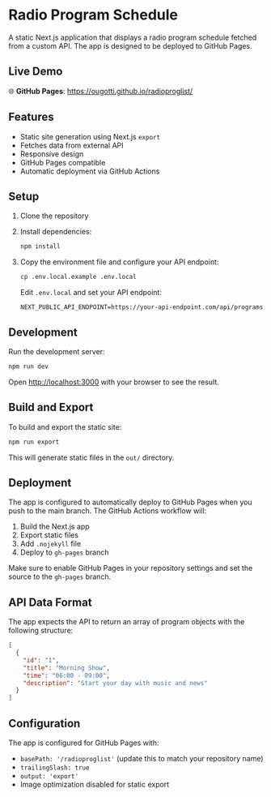 # Radio Program Schedule

A static Next.js application that displays a radio program schedule fetched from a custom API. The app is designed to be deployed to GitHub Pages.

## Live Demo

🌐 **GitHub Pages**: https://ougotti.github.io/radioproglist/

## Features

- Static site generation using Next.js `export`
- Fetches data from external API
- Responsive design
- GitHub Pages compatible
- Automatic deployment via GitHub Actions

## Setup

1. Clone the repository
2. Install dependencies:
   ```bash
   npm install
   ```

3. Copy the environment file and configure your API endpoint:
   ```bash
   cp .env.local.example .env.local
   ```
   Edit `.env.local` and set your API endpoint:
   ```
   NEXT_PUBLIC_API_ENDPOINT=https://your-api-endpoint.com/api/programs
   ```

## Development

Run the development server:
```bash
npm run dev
```

Open [http://localhost:3000](http://localhost:3000) with your browser to see the result.

## Build and Export

To build and export the static site:
```bash
npm run export
```

This will generate static files in the `out/` directory.

## Deployment

The app is configured to automatically deploy to GitHub Pages when you push to the main branch. The GitHub Actions workflow will:

1. Build the Next.js app
2. Export static files
3. Add `.nojekyll` file
4. Deploy to `gh-pages` branch

Make sure to enable GitHub Pages in your repository settings and set the source to the `gh-pages` branch.

## API Data Format

The app expects the API to return an array of program objects with the following structure:

```json
[
  {
    "id": "1",
    "title": "Morning Show",
    "time": "06:00 - 09:00",
    "description": "Start your day with music and news"
  }
]
```

## Configuration

The app is configured for GitHub Pages with:
- `basePath: '/radioproglist'` (update this to match your repository name)
- `trailingSlash: true`
- `output: 'export'`
- Image optimization disabled for static export

